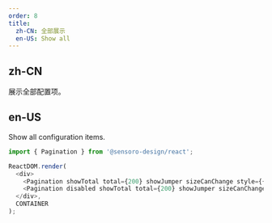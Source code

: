 ```yaml
---
order: 8
title:
  zh-CN: 全部展示
  en-US: Show all
---
```


## zh-CN

展示全部配置项。

## en-US

Show all configuration items.

```js
import { Pagination } from '@sensoro-design/react';

ReactDOM.render(
  <div>
    <Pagination showTotal total={200} showJumper sizeCanChange style={{ width: 800, marginBottom: 20 }} />
    <Pagination disabled showTotal total={200} showJumper sizeCanChange style={{ width: 800 }} />
  </div>,
  CONTAINER
);
```
